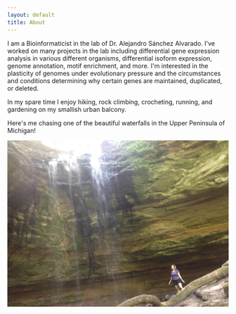 ```yaml
---
layout: default
title: About
---
```


I am a Bioinformaticist in the lab of Dr. Alejandro Sánchez Alvarado. I've worked on many projects in the lab including differential gene expression analysis in various different organisms, differential isoform expression, genome annotation, motif enrichment, and more. I'm interested in the plasticity of genomes under evolutionary pressure and the circumstances and conditions determining why certain genes are maintained, duplicated, or deleted.

In my spare time I enjoy hiking, rock climbing, crocheting, running, and gardening on my smallish urban balcony.

Here's me chasing one of the beautiful waterfalls in the Upper Peninsula of Michigan! 

<img src="IMG_1542.JPG" alt="Michigan Waterfalls">

